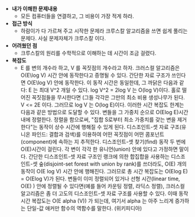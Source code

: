- **내가 이해한 문제내용**
  - 모든 컴퓨터들을 연결하고, 그 비용이 가장 적게 하라.
- **접근 방식**
  - 하람이가 다 가르쳐 주고 시작한 문제라 크루스칼 알고리즘을 쓰면 쉽게 풀리는 문제다. 사실 문제자체가 크루스칼 이다.
- **어려웠던 점**
  - 크루스칼의 원리를 수학적으로 이해하는 데 시간이 조금 걸렸다.
- **복잡도**
  - E 를 변의 개수라 하고,  V 를 꼭짓점의 개수라고 하자. 크러스컬 알고리즘은 O(E\log V) 시간 안에 동작한다고 증명될 수 있다. 간단한 자료 구조가 쓰인다면 O(E\log V) 안에 동작한다. 이 동작 시간은 동일한데, 그 까닭은 다음과 같다:
E 는 최대 V^2 개일 수 있다. log V^2 = 2log V 는 O(log V)이다.
홀로 떨어진 꼭짓점들을 무시한다면 (그들 각각은 그만의 최소 비용 생성나무가 된다. V <= 2E 이다. 그러므로 log V 는 O(log E)이다.
이러한 시간 복잡도 한계는 다음과 같은 방법으로 도달할 수 있다. 변들을 그 가중치 순으로 O(Elog E)시간 내에 정렬한다. 정렬을 함으로써, "집합 S로부터 최소 가중치를 갖는 변을 제거한다"는 동작이 상수 시간에 행해질 수 있게 된다. 디스조인트-셋 자료 구조(유니온 파인드: 결합과 검색)를 이용하여 어떤 꼭짓점이 어떤 콤포넌트(component)에 속하는 지 추적한다. 디스조인트-셋 찾기(find) 동작 두 번에 O(E)시간이 걸린다. 각 변이 각각 한 유니언(union) 안에 있다고 가정하면 말이다. 간단한 디스조인트-셋 자료 구조인 랭크에 의한 합집합을 사용하는 디스조인트-셋 숲(disjoint-set forest with union by rank)를 쓰더라도, O(E) 개의 동작이 O(E log V) 시간 안에 행해진다. 그러므로 총 시간 복잡도는 O(Elog E) = O(Elog V)가 된다.
변들이 이미 정렬되어 있거나 선형 시간(linear time, O(E) ) 안에 정렬될 수 있다면(예를 들어 카운팅 정렬, 라딕스 정렬), 크러스컬 알고리즘은 좀 더 고도의 디스조인트-셋 자료 구조를 사용할 수 있다. 이때 동작 시간 복잡도는 O(E alpha (V))  가 되는데, 여기서 alpha 는 아주 느리게 증가하는 단일-값 애커만 함수의 역함수를 말한다. (위키피디아)



